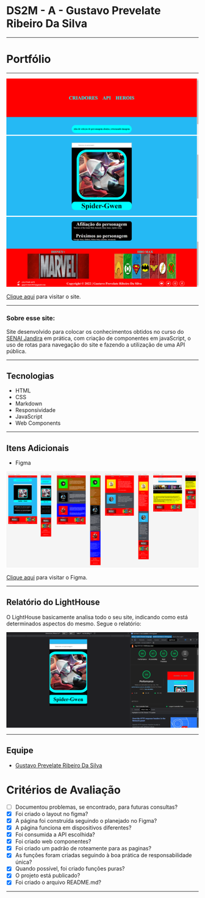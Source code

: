 # DS2M - A - Gustavo Prevelate Ribeiro Da Silva

---

# Portfólio
---

![Screenshot](./img-readme/header__index.png)
![Screenshot](./img-readme/main__index.png)
![Screenshot](./img-readme/footer__index.png)

[Clique aqui](https://dc-marvel-atualizado.vercel.app/) para visitar o site.

---

### Sobre esse site:

Site desenvolvido para colocar os conhecimentos obtidos no curso do [SENAI Jandira](https://jandira.sp.senai.br/) em prática, com criação de componentes em javaScript, o uso de rotas para navegação do site e fazendo a utilização de uma API pública.

---
## Tecnologias

- HTML
- CSS
- Markdown
- Responsividade
- JavaScript
- Web Components

---
## Itens Adicionais

- Figma

![Screenshot](./img-readme/figma__atualizado.png)

[Clique aqui](https://www.figma.com/file/OlWHqaiaT2YDRFA0ZpUERf/SuperHeroes---API?type=design&node-id=0-1&t=coGoNwKfCa79qYZx-0) para visitar o Figma.

---
## Relatório do LightHouse
O LightHouse basicamente analisa todo o seu site, indicando como está determinados aspectos do mesmo. Segue o relatório:

![Report](./img-readme/lighthouse__atualizado.png)

---
## Equipe
- [Gustavo Prevelate Ribeiro Da Silva](https://github.com/GustavoPrevelate)

# Critérios de Avaliação

- [ ]  Documentou problemas, se encontrado, para futuras consultas?
- [x]  Foi criado o layout no figma?
- [x]  A página foi construída seguindo o planejado no Figma?
- [x]  A página funciona em dispositivos diferentes?
- [x]  Foi consumida a API escolhida?
- [x]  Foi criado web componentes?
- [x]  Foi criado um padrão de roteamente para as paginas?
- [x]  As funções foram criadas seguindo à boa prática de responsabilidade única?
- [x]  Quando possível, foi criado funções puras?
- [x]  O projeto está publicado?
- [x]  Foi criado o arquivo README.md?

---